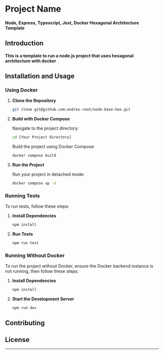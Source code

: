 # Project Name

#### Node, Express, Typescript, Jest, Docker Hexagonal Architecture Template

## Introduction

#### This is a template to run a node.js project that uses hexagonal architecture with docker

## Installation and Usage

### Using Docker

1. **Clone the Repository**

    ```bash
    git clone git@github.com:andres-root/node-base-hex.git
    ```

2. **Build with Docker Compose**

    Navigate to the project directory:

    ```bash
    cd [Your Project Directory]
    ```

    Build the project using Docker Compose:

    ```bash
    docker compose build
    ```

3. **Run the Project**

    Run your project in detached mode:

    ```bash
    docker compose up -d
    ```

### Running Tests

To run tests, follow these steps:

1. **Install Dependencies**

    ```bash
    npm install
    ```

2. **Run Tests**

    ```bash
    npm run test
    ```

### Running Without Docker

To run the project without Docker, ensure the Docker backend instance is not running, then follow these steps:

1. **Install Dependencies**

    ```bash
    npm install
    ```

2. **Start the Development Server**

    ```bash
    npm run dev
    ```

## Contributing

[//]: # (Provide instructions on how others can contribute to your project. Include guidelines for code contributions, issue reporting, and pull requests.)

## License

[//]: # (Specify the license under which your project is released, if applicable.)

---

[//]: # (You can also add additional sections like 'Features', 'Built With', 'Acknowledgments', etc. depending on your project's needs.)
